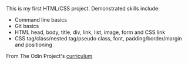 This is my first HTML/CSS project. Demonstrated skills include:
- Command line basics
- Git basics
- HTML head, body, title, div, link, list, image, form and CSS link
- CSS tag/class/nested tag/pseudo class, font, padding/border/margin and positioning

From The Odin Project's [curriculum](http://www.theodinproject.com/courses/web-development-101/lessons/html-css)